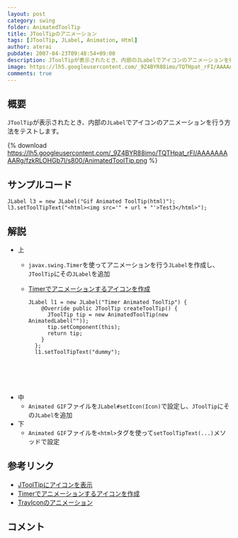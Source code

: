 ```yaml
---
layout: post
category: swing
folder: AnimatedToolTip
title: JToolTipのアニメーション
tags: [JToolTip, JLabel, Animation, Html]
author: aterai
pubdate: 2007-04-23T09:48:54+09:00
description: JToolTipが表示されたとき、内部のJLabelでアイコンのアニメーションを行う方法をテストします。
image: https://lh5.googleusercontent.com/_9Z4BYR88imo/TQTHpat_rFI/AAAAAAAAARg/fzkRLOHGb7I/s800/AnimatedToolTip.png
comments: true
---
```

## 概要
`JToolTip`が表示されたとき、内部の`JLabel`でアイコンのアニメーションを行う方法をテストします。

{% download https://lh5.googleusercontent.com/_9Z4BYR88imo/TQTHpat_rFI/AAAAAAAAARg/fzkRLOHGb7I/s800/AnimatedToolTip.png %}

## サンプルコード
<pre class="prettyprint"><code>JLabel l3 = new JLabel("Gif Animated ToolTip(html)");
l3.setToolTipText("&lt;html&gt;&lt;img src='" + url + "'&gt;Test3&lt;/html&gt;");
</code></pre>

## 解説
- 上
    - `javax.swing.Timer`を使ってアニメーションを行う`JLabel`を作成し、`JToolTip`にその`JLabel`を追加
    - [Timerでアニメーションするアイコンを作成](https://ateraimemo.com/Swing/AnimeIcon.html)
        
        <pre class="prettyprint"><code>JLabel l1 = new JLabel("Timer Animated ToolTip") {
          @Override public JToolTip createToolTip() {
            JToolTip tip = new AnimatedToolTip(new AnimatedLabel(""));
            tip.setComponent(this);
            return tip;
          }
        };
        l1.setToolTipText("dummy");
</code></pre>
- 中
    - `Animated GIF`ファイルを`JLabel#setIcon(Icon)`で設定し、`JToolTip`にその`JLabel`を追加
- 下
    - `Animated GIF`ファイルを`<html>`タグを使って`setToolTipText(...)`メソッドで設定

<!-- dummy comment line for breaking list -->

## 参考リンク
- [JToolTipにアイコンを表示](https://ateraimemo.com/Swing/ToolTipIcon.html)
- [Timerでアニメーションするアイコンを作成](https://ateraimemo.com/Swing/AnimeIcon.html)
- [TrayIconのアニメーション](https://ateraimemo.com/Swing/AnimatedTrayIcon.html)

<!-- dummy comment line for breaking list -->

## コメント
